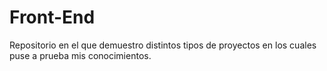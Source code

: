 # Front-End
Repositorio en el que demuestro distintos tipos de proyectos en los cuales puse a prueba mis conocimientos. 
